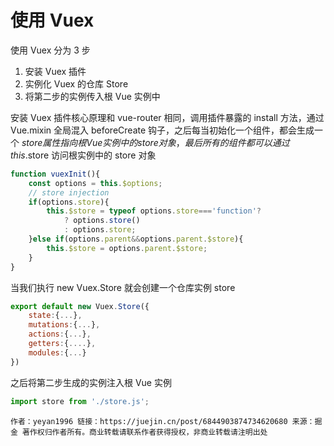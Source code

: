 
# 使用 Vuex

使用 Vuex 分为 3 步

1. 安装 Vuex 插件
2. 实例化 Vuex 的仓库 Store
3. 将第二步的实例传入根 Vue 实例中

安装 Vuex 插件核心原理和 vue-router 相同，调用插件暴露的 install 方法，通过 Vue.mixin 全局混入 beforeCreate 钩子，之后每当初始化一个组件，都会生成一个 $store 属性指向根 Vue 实例中的 store 对象，最后所有的组件都可以通过 this.$store 访问根实例中的 store 对象

```js
function vuexInit(){
    const options = this.$options;
    // store injection
    if(options.store){
        this.$store = typeof options.store==='function'?
            ? options.store()
            : options.store;
    }else if(options.parent&&options.parent.$store){
        this.$store = options.parent.$store;
    }
}
```

当我们执行 new Vuex.Store 就会创建一个仓库实例 store

```js
export default new Vuex.Store({
    state:{...},
    mutations:{...},
    actions:{...},
    getters:{....},
    modules:{...}
})
```

之后将第二步生成的实例注入根 Vue 实例

```js
import store from './store.js';
```

`作者：yeyan1996
链接：https://juejin.cn/post/6844903874734620680
来源：掘金
著作权归作者所有。商业转载请联系作者获得授权，非商业转载请注明出处`